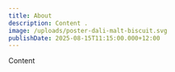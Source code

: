 ```yaml
---
title: About
description: Content .
image: /uploads/poster-dali-malt-biscuit.svg
publishDate: 2025-08-15T11:15:00.000+12:00
---
```

Content
